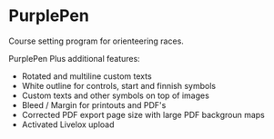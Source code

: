 # PurplePen
Course setting program for orienteering races.

PurplePen Plus additional features:
- Rotated and multiline custom texts
- White outline for controls, start and finnish symbols
- Custom texts and other symbols on top of images
- Bleed / Margin for printouts and PDF's
- Corrected PDF export page size with large PDF backgroun maps
- Activated Livelox upload

